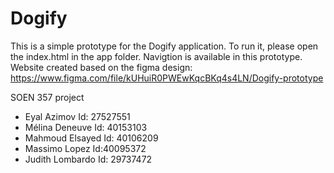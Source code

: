 # Dogify
This is a simple prototype for the Dogify application.
To run it, please open the index.html in the app folder. Navigtion is available in this prototype.
Website created based on the figma design: https://www.figma.com/file/kUHuiR0PWEwKqcBKq4s4LN/Dogify-prototype

SOEN 357 project
- Eyal Azimov Id: 27527551
- Mélina Deneuve Id: 40153103
- Mahmoud Elsayed Id: 40106209
- Massimo Lopez Id:40095372
- Judith Lombardo Id: 29737472
